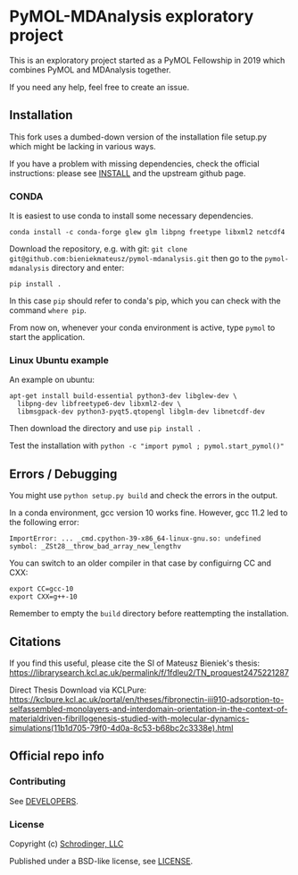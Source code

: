 # PyMOL-MDAnalysis exploratory project

This is an exploratory project started as a PyMOL Fellowship in 2019 
which combines PyMOL and MDAnalysis together. 

If you need any help, feel free to create an issue. 


## Installation

This fork uses a dumbed-down version of the installation file setup.py 
which might be lacking in various ways. 

If you have a problem with missing dependencies, 
check the official instructions: please see [INSTALL](INSTALL) 
and the upstream github page. 


### CONDA
It is easiest to use conda to install some necessary dependencies.
```
conda install -c conda-forge glew glm libpng freetype libxml2 netcdf4
```

Download the repository, e.g. with git:
`git clone git@github.com:bieniekmateusz/pymol-mdanalysis.git`
then go to the `pymol-mdanalysis` directory and enter:
```
pip install .
```
In this case `pip` should refer to conda's pip, which you can check
with the command `where pip`.

From now on, whenever your conda environment is active, 
type `pymol` to start the application. 


### Linux Ubuntu example

An example on ubuntu:
```
apt-get install build-essential python3-dev libglew-dev \
  libpng-dev libfreetype6-dev libxml2-dev \
  libmsgpack-dev python3-pyqt5.qtopengl libglm-dev libnetcdf-dev
```
Then download the directory and use `pip install .`

Test the installation with `python -c "import pymol ; pymol.start_pymol()"`


## Errors / Debugging

You might use `python setup.py build` and check the errors in the output. 

In a conda environment, gcc version 10 works fine. However, gcc 11.2 led to the following error:
```
ImportError: ... _cmd.cpython-39-x86_64-linux-gnu.so: undefined symbol: _ZSt28__throw_bad_array_new_lengthv
```
You can switch to an older compiler in that case by configuirng CC and CXX:
```
export CC=gcc-10
export CXX=g++-10
```
Remember to empty the `build` directory before reattempting the installation. 


## Citations

If you find this useful, please cite the SI of Mateusz Bieniek's thesis:
https://librarysearch.kcl.ac.uk/permalink/f/1fdleu2/TN_proquest2475221287

Direct Thesis Download via KCLPure:
https://kclpure.kcl.ac.uk/portal/en/theses/fibronectin-iii910-adsorption-to-selfassembled-monolayers-and-interdomain-orientation-in-the-context-of-materialdriven-fibrillogenesis-studied-with-molecular-dynamics-simulations(11b1d705-79f0-4d0a-8c53-b68bc2c3338e).html
 
## Official repo info 

### Contributing

See [DEVELOPERS](DEVELOPERS).

### License

Copyright (c) [Schrodinger, LLC](https://www.schrodinger.com/)

Published under a BSD-like license, see [LICENSE](LICENSE).
